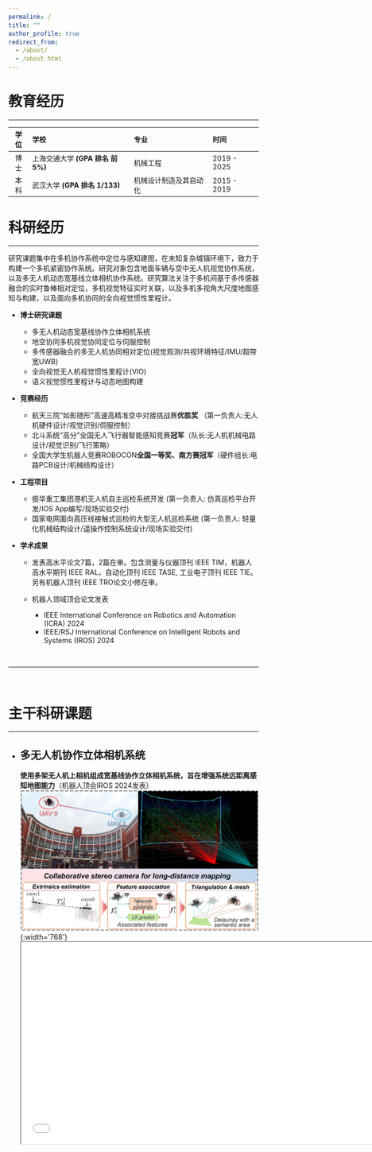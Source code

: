 ```yaml
---
permalink: /
title: ""
author_profile: true
redirect_from: 
  - /about/
  - /about.html
---
```


# 教育经历
---
| 学位 | 学校          | 专业                          | 时间       |
|:----:|:--------------|:-----------------------------|:-----------|
| 博士 | 上海交通大学 **(GPA 排名 前5%)** | 机械工程                      | 2019 - 2025|
| 本科 | 武汉大学 **(GPA 排名 1/133)** | 机械设计制造及其自动化        | 2015 - 2019 |

# 科研经历
---
研究课题集中在多机协作系统中定位与感知建图，在未知复杂城镇环境下，致力于构建一个多机紧密协作系统。研究对象包含地面车辆与空中无人机视觉协作系统，以及多无人机动态宽基线立体相机协作系统。研究算法关注于多机间基于多传感器融合的实时鲁棒相对定位，多机视觉特征实时关联，以及多机多视角大尺度地图感知与构建，以及面向多机协同的全向视觉惯性里程计。

- **博士研究课题**
  - 多无人机动态宽基线协作立体相机系统
  - 地空协同多机视觉协同定位与伺服控制
  - 多传感器融合的多无人机协同相对定位(视觉观测/共视环境特征/IMU/超带宽UWB)
  - 全向视觉无人机视觉惯性里程计(VIO)
  - 语义视觉惯性里程计与动态地图构建

- **竞赛经历**
  - 航天三院”如影随形”高速高精准空中对接挑战赛**优胜奖** （第一负责人:无人机硬件设计/视觉识别/伺服控制）
  - 北斗系统“高分”全国无人飞行器智能感知竞赛**冠军**（队长:无人机机械电路设计/视觉识别/飞行策略）
  - 全国大学生机器人竞赛ROBOCON**全国一等奖、南方赛冠军**（硬件组长:电路PCB设计/机械结构设计）

- **工程项目**
  - 振华重工集团港机无人机自主巡检系统开发 (第一负责人: 仿真巡检平台开发/IOS App编写/现场实验交付)
  - 国家电网面向高压线接触式巡检的大型无人机巡检系统 (第一负责人: 轻量化机械结构设计/遥操作控制系统设计/现场实验交付)

- **学术成果**
  - 发表高水平论文7篇，2篇在审。包含测量与仪器顶刊 IEEE TIM，机器人高水平期刊 IEEE RAL，自动化顶刊 IEEE TASE, 工业电子顶刊 IEEE TIE。另有机器人顶刊 IEEE TRO论文小修在审。

  - 机器人领域顶会论文发表
    - IEEE International Conference on Robotics and Automation (ICRA) 2024
    - IEEE/RSJ International Conference on Intelligent Robots and Systems (IROS) 2024
<br/>




---
<br/>

# 主干科研课题 
---
- ## 多无人机协作立体相机系统
  **使用多架无人机上相机组成宽基线协作立体相机系统，旨在增强系统远距离感知地图能力**（机器人顶会IROS 2024发表）
  ![collaborative_stereo](../images/collaborative_stereo_illustration-v4.png "collaborative_stereo"){:width='768'}
  <iframe height=406 width=720 src="../images/collaborative-stereo-camera-V2-264-compressed.mp4">
<br/>
<br/>


- ## 多机共视视觉特征实时关联与相对定位
  该工作利用共视环境特征实现多架无人机的实时相对定位，在前端，我们提出一个双通道结构，用于实现高帧率多相机的实时视觉特征关联，在后端我们针对多机系统，设计了一个多状态约束的卡尔曼滤波MSCKF，用于估计飞机之间的外参。（机器人高水平期刊 IEEE RAL 2024 小修接收）
  <iframe height=406 width=720 src="../images/A-Real-Time-Dual-Channel-Feature-Association-for-Relative-Pose-Estimation-of-UAVs-Only-results-compressed.mp4">
<br/>
<br/>

- ## 基于地空协作系统的鲁棒视觉定位
  针对夜间桥梁底部巡检，提出了一个地空协作视觉定位系统，该工作使用红外-可见光双光源的方案实现无人机相对于车辆的鲁棒视觉估计，以及视觉伺服控制，最终可随车辆引导，完成对桥梁地面的自主巡检。
  （测量与仪器顶刊 IEEE TIM 2022 发表）
  <iframe height=406 width=720 src="../images/Under-Bridge-Inspection-with-a-Ground-Air-System.mp4">
<br/>
<br/>
      
- ## 面向动态环境的语义视觉惯性里程计与粒子占据地图
  面向动态环境下鲁棒自定位和动态地图构建，我们结合语义分割和深度学习视觉特征，基于OpenVINS框架，实现车辆自定位，并同步构建一个包含动态物体的占据地图。（机器人顶刊 IEEE TRO 2024 在审小修中）
  ![openvins_dynamic_framework-trim](../images/openvins_dynamic_framework-trim.png "openvins_dynamic_framework-trim")
  <iframe height=396 width=704 src="../images/semantic-particle-based-map.mp4">
<br/>
<br/>

- ## 面向多机协同的全向鱼眼视觉惯性里程计系统
  搭建视觉
  I design a visual-inertial odometry with four fisheye cameras (220 degrees) as follows. The SuperPoint is for multi-UAV cross-camera feature matching. The Fast corner is extracted with grid spaces. Then LK optical flow are used for local feature association.
  ![fisheye VIO](../images/four-fisheye-cameras.png "fisheye VIO"){:width='768'}
  <iframe height=396 width=720 src="../images/VIO-omni-fisheye-cameras-H264.mp4">
<br/>
<br/>

<br/>
<br/>

---
<br/>
<br/>


# 国家级竞赛
---
- ## 北斗系统“高分”全国无人飞行器智能感知竞赛**冠军**
  赛方要求无人机自主避障并穿越指定竞赛圈，快速抵达终点。作为领队提出椭圆拟合，数字识别等关键路标检测方法，带队调试四旋翼无人机。实现无人机以2.5m/s高速穿越复杂密集环境。领先亚军近一倍时间。
  <iframe height=406 width=720 src="../images/offline.mp4">

- ## 航天三院”如影随形”高速高精准空中对接挑战赛**优胜奖**
  比赛要求无人机高速高精度追踪移动车辆，作为第一负责人搭建设计六旋翼无人机，编写视觉识别追踪、视觉伺服控制程序。飞行速度最高达到65km/h。
  <iframe height=406 width=720 src="../images/high-speed-flight-ruyingsuixing-music-compressed.mp4">

- ## 全国大学生机器人竞赛ROBOCON**全国一等奖、南方赛冠军**
  作为硬件组组长，负责电路PCB设计，如主控板、电机驱动板。同时参与轮式机器人机械结构设计与搭建。
  ![Champion of ROBOCON](../images/robocon.jpg "Champion of ROBOCON"){:width='768'}

---
<br/>
<br/>

# 工程项目
---
- ## 面向高压线X光巡检的柔性拖曳空中巡检机器人
  针对高压线耐张线夹接触式巡检任务，作为第一负责人完成全部机械、电控、视觉辅助系统的无人机设计与搭建。国内首次实现无人机带载X光设备精准降落，远程视觉辅助，遥操作控制。成功交付山东国家电网。（该工作在IEEE International Conference on Robotics and Biomimetics 2023 发表）
  <iframe height=406 width=720 src="../images/Video-A-Flexible-Towed-Aerial-Robot-System-for-Stable-X-ray-Inspection-of-Power-Lines-compressed.mp4">
<br/>
<br/>

- ## 振华集团港机无人机巡检系统
  基于大疆M300开发港口港机无人机缺陷巡检软件。实现Gazebo虚拟航线规划到实际巡检部署。以第一负责人在Rviz中开发巡检示教软件，编写相应IOS港机巡检App。成功交付振华集团所属全球港口自主巡检。
  ![zhenhua](../images/zhenhua-all.png "zhenhua"){:width='768'}

---
<br/>
<br/>

# 合作课题
---

- ## 搭便车：无人机动态吸附移动车辆
  提出动态多模式搜索策略提升最优时间轨迹规划效率。首次实现无人机实时动态规划与精准末端控制，并设计多角度吸附装置，无人机得以敏捷姿态吸附到移动目标斜面，可提供侦查任务，被IEEE封面高度报道。
  （该工作在自动化顶刊 IEEE Transactions on Automation Science and Engineering 2023 发表**
  ![graphic-abstract](../images/graphic-abstract.png "graphic-abstract"){:width='720'}
  <iframe height=396 width=704 src="../images/TASE-hitchhiker-video-music-compressed.mp4">
<br/>
<br/>

- ## 面向不确定性的无人机多模态控制与模糊决策
  针对无人机在密集环境中飞行模式切换问题，提出环境不确定度评估模型，并建立模糊决策，以最小化不确定性的策略，评估无人机最大飞行速度。设计多种多模态飞行控制策略，实现多种复杂环境下高速安全飞行。

  （该工作在工业电子顶刊 IEEE Transactions on Industrial Electronics 2023 发表）
  <iframe height=396 width=704 src="../images/Video-Fast_Flight_of_the_Flying_Robot_With_Fuzzy_Decision_and_Multimodal_Control_Tackling_Uncertainties-compressed.mp4">
